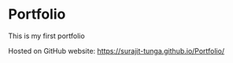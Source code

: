 # Portfolio
This is my first portfolio

Hosted on GitHub
website: https://surajit-tunga.github.io/Portfolio/
